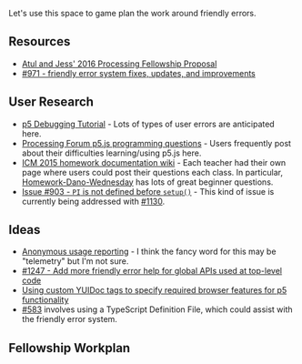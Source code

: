 Let's use this space to game plan the work around friendly errors.

## Resources

* [Atul and Jess' 2016 Processing Fellowship Proposal](https://gist.github.com/toolness/d994ff777db79e493a6f)
* [#971 - friendly error system fixes, updates, and improvements](https://github.com/processing/p5.js/issues/971)

## User Research

* [p5 Debugging Tutorial](http://p5js.org/tutorials/debugging/) - Lots of types of user errors are anticipated here.
* [Processing Forum p5.js programming questions](https://forum.processing.org/two/categories/p5-js-programming-questions) - Users frequently post about their difficulties learning/using p5.js here.
* [ICM 2015 homework documentation wiki](https://github.com/ITPNYU/ICM-2015/wiki#homework-documentation) - Each teacher had their own page where users could post their questions each class. In particular, [Homework-Dano-Wednesday](https://github.com/ITPNYU/ICM-2015/wiki/Homework-Dano-Wednesday) has lots of great beginner questions.
* [Issue #903 - `PI` is not defined before `setup()`](https://github.com/processing/p5.js/issues/903) - This kind of issue is currently being addressed with [#1130](https://github.com/processing/p5.js/pull/1130).

## Ideas

* [Anonymous usage reporting](https://github.com/processing/p5.js/pull/1130#issuecomment-159911009) - I think the fancy word for this may be "telemetry" but I'm not sure.
* [#1247 - Add more friendly error help for global APIs used at top-level code](https://github.com/processing/p5.js/issues/1247)
* [Using custom YUIDoc tags to specify required browser features for p5 functionality](https://github.com/processing/p5.js/pull/1144#issuecomment-160419254)
* [#583](https://github.com/processing/p5.js/issues/583) involves using a TypeScript Definition File, which could assist with the friendly error system.

## Fellowship Workplan 


